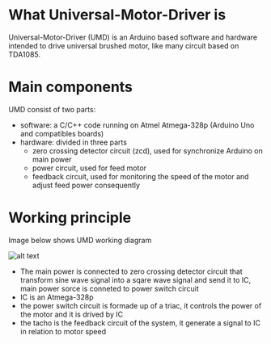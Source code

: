 # What Universal-Motor-Driver is

Universal-Motor-Driver (UMD) is an Arduino based software and hardware intended to drive universal brushed motor, like many circuit based on TDA1085.

# Main components

UMD consist of two parts:
- software: a C/C++ code running on Atmel Atmega-328p (Arduino Uno and compatibles boards)
- hardware: divided in three parts
    - zero crossing detector circuit (zcd), used for synchronize Arduino on main power
    - power circuit, used for feed motor
    - feedback circuit, used for monitoring the speed of the motor and adjust feed power consequently

# Working principle

Image below shows UMD working diagram

![alt text](https://github.com/teo666/Universal-Motor-Controller/blob/master/doc/img/working_block.png)

- The main power is connected to zero crossing detector circuit that transform sine wave signal into a sqare wave signal and send it to IC, main power sorce is conneted to power switch circuit
- IC is an Atmega-328p
- the power switch circuit is formade up of a triac, it controls the power of the motor and it is drived by IC
- the tacho is the feedback circuit of the system, it generate a signal to IC in relation to motor speed
